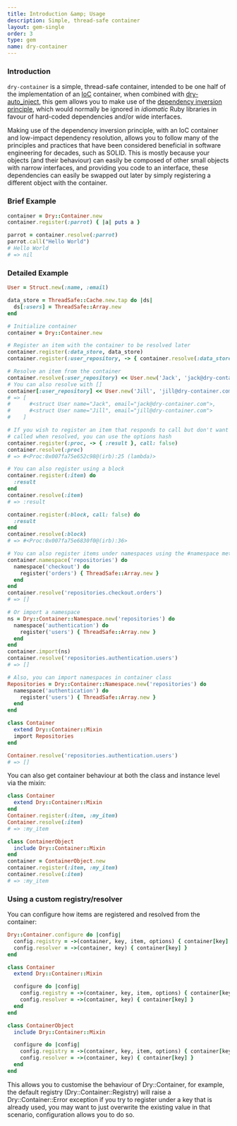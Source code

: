 ```yaml
---
title: Introduction &amp; Usage
description: Simple, thread-safe container
layout: gem-single
order: 3
type: gem
name: dry-container
---
```


### Introduction

`dry-container` is a simple, thread-safe container, intended to be one half of the implementation of an [IoC](https://en.wikipedia.org/wiki/Inversion_of_control) container, when combined with [dry-auto_inject](/gems/dry-auto_inject/), this gem allows you to make use of the [dependency inversion principle](https://en.wikipedia.org/wiki/Dependency_inversion_principle), which would normally be ignored in *idiomatic* Ruby libraries in favour of hard-coded dependencies and/or wide interfaces.

Making use of the dependency inversion principle, with an IoC container and low-impact dependency resolution, allows you to follow many of the principles and practices that have been considered beneficial in software engineering for decades, such as SOLID. This is mostly because your objects (and their behaviour) can easily be composed of other small objects with narrow interfaces, and providing you code to an interface, these dependencies can easily be swapped out later by simply registering a different object with the container.

### Brief Example

```ruby
container = Dry::Container.new
container.register(:parrot) { |a| puts a }

parrot = container.resolve(:parrot)
parrot.call("Hello World")
# Hello World
# => nil
```

### Detailed Example

```ruby
User = Struct.new(:name, :email)

data_store = ThreadSafe::Cache.new.tap do |ds|
  ds[:users] = ThreadSafe::Array.new
end

# Initialize container
container = Dry::Container.new

# Register an item with the container to be resolved later
container.register(:data_store, data_store)
container.register(:user_repository, -> { container.resolve(:data_store)[:users] })

# Resolve an item from the container
container.resolve(:user_repository) << User.new('Jack', 'jack@dry-container.com')
# You can also resolve with []
container[:user_repository] << User.new('Jill', 'jill@dry-container.com')
# => [
#      #<struct User name="Jack", email="jack@dry-container.com">,
#      #<struct User name="Jill", email="jill@dry-container.com">
#    ]

# If you wish to register an item that responds to call but don't want it to be
# called when resolved, you can use the options hash
container.register(:proc, -> { :result }, call: false)
container.resolve(:proc)
# => #<Proc:0x007fa75e652c98@(irb):25 (lambda)>

# You can also register using a block
container.register(:item) do
  :result
end
container.resolve(:item)
# => :result

container.register(:block, call: false) do
  :result
end
container.resolve(:block)
# => #<Proc:0x007fa75e6830f0@(irb):36>

# You can also register items under namespaces using the #namespace method
container.namespace('repositories') do
  namespace('checkout') do
    register('orders') { ThreadSafe::Array.new }
  end
end
container.resolve('repositories.checkout.orders')
# => []

# Or import a namespace
ns = Dry::Container::Namespace.new('repositories') do
  namespace('authentication') do
    register('users') { ThreadSafe::Array.new }
  end
end
container.import(ns)
container.resolve('repositories.authentication.users')
# => []

# Also, you can import namespaces in container class
Repositories = Dry::Container::Namespace.new('repositories') do
  namespace('authentication') do
    register('users') { ThreadSafe::Array.new }
  end
end

class Container
  extend Dry::Container::Mixin
  import Repositories
end

Container.resolve('repositories.authentication.users')
# => []
```

You can also get container behaviour at both the class and instance level via the mixin:

```ruby
class Container
  extend Dry::Container::Mixin
end
Container.register(:item, :my_item)
Container.resolve(:item)
# => :my_item

class ContainerObject
  include Dry::Container::Mixin
end
container = ContainerObject.new
container.register(:item, :my_item)
container.resolve(:item)
# => :my_item
```
### Using a custom registry/resolver

You can configure how items are registered and resolved from the container:

```ruby
Dry::Container.configure do |config|
  config.registry = ->(container, key, item, options) { container[key] = item }
  config.resolver = ->(container, key) { container[key] }
end

class Container
  extend Dry::Container::Mixin

  configure do |config|
    config.registry = ->(container, key, item, options) { container[key] = item }
    config.resolver = ->(container, key) { container[key] }
  end
end

class ContainerObject
  include Dry::Container::Mixin

  configure do |config|
    config.registry = ->(container, key, item, options) { container[key] = item }
    config.resolver = ->(container, key) { container[key] }
  end
end
```

This allows you to customise the behaviour of Dry::Container, for example, the default registry (Dry::Container::Registry) will raise a Dry::Container::Error exception if you try to register under a key that is already used, you may want to just overwrite the existing value in that scenario, configuration allows you to do so.
